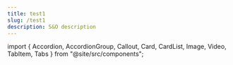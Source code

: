 ```yaml
---
title: test1
slug: /test1
description: S&O description
---
```


import { Accordion, AccordionGroup, Callout, Card, CardList, Image, Video, TabItem, Tabs } from "@site/src/components";


